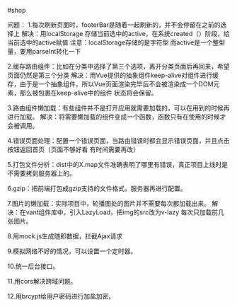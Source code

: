 #shop

问题：
1.每次刷新页面时，footerBar是随着一起刷新的，并不会停留在之前的选择上
 解决：用localStorage 存储当前选中的active，在系统created（）阶段，给当前选中的active赋值
 注意：localStorage存储的是字符型 而active是一个整型量，要用parseInt转化一下
 
2.缓存路由组件：比如在分类中选择了第三个选项，离开分类页面后再回来，希望页面仍然是第三个分类
 解决：用Vue提供的抽象组件keep-alive对组件进行缓存，由于是一个抽象组件，所以Vue页面渲染完毕后不会被渲染成一个DOM元素，那么被包裹在keep-alive中的组件       状态将会保留。
 
3.路由组件懒加载：有些组件并不是打开应用就需要加载的，可以在用到的时候再进行加载。
  解决：将需要懒加载的组件变成一个函数，函数只有在使用的时候才会被调用。
  
4.错误页面处理：配置一个错误页面，当路由错误时都会显示错误页面，并且点击按钮返回首页（页面不够好看 有时间需要再改）

5.打包文件分析：dist中的X.map文件准确表明了哪里有错误，真正项目上线时是不需要拷到服务器上的。

6.gzip：把前端打包成gzip支持的文件格式，服务器再进行配置。

7.图片的懒加载：实际项目中，轮播图处的图片并不需要每次都加载出来。
  解决：在vant组件库中，引入LazyLoad，把img的src改为v-lazy 每次只加载前几张图片。
  
8.用mock.js生成随即数据，拦截Ajax请求

9.模拟网络不好的情况，可以设置一个定时器。

10.统一后台接口。

11.用cors解决跨域问题。

12.用brcypt给用户密码进行加盐加密。


